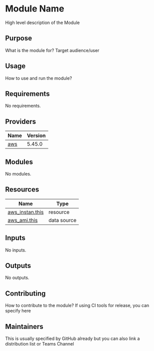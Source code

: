 <!-- BEGIN_TF_DOCS -->
# Module Name
High level description of the Module

## Purpose
What is the module for?
Target audience/user

## Usage
How to use and run the module?

## Requirements

No requirements.

## Providers

| Name | Version |
|------|---------|
| <a name="provider_aws"></a> [aws](#provider\_aws) | 5.45.0 |

## Modules

No modules.

## Resources

| Name | Type |
|------|------|
| [aws_instan.this](https://registry.terraform.io/providers/hashicorp/aws/latest/docs/resources/instan) | resource |
| [aws_ami.this](https://registry.terraform.io/providers/hashicorp/aws/latest/docs/data-sources/ami) | data source |

## Inputs

No inputs.

## Outputs

No outputs.

## Contributing
How to contribute to the module?
If using CI tools for release, you can specify here

## Maintainers
This is usually specified by GitHub already but you can also link a distribution list or Teams Channel
<!-- END_TF_DOCS -->